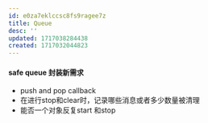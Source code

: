 ```yaml
---
id: e0za7eklccsc8fs9ragee7z
title: Queue
desc: ''
updated: 1717038284438
created: 1717032044823
---
```


#### safe queue 封装新需求
- push and pop callback
- 在进行stop和clear时，记录哪些消息或者多少数量被清理
- 能否一个对象反复start 和stop